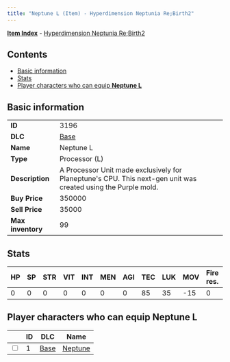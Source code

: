```yaml
---
title: "Neptune L (Item) - Hyperdimension Neptunia Re;Birth2"
---
```


[**Item Index**](/neptunia/rb2/item/index.html) - [Hyperdimension Neptunia Re;Birth2](/neptunia/rb2)

## Contents

- [Basic information](#basic-information)
- [Stats](#stats)
- [Player characters who can equip **Neptune L**](#player-characters-who-can-equip-neptune-l)

## Basic information

|   |   |
| -- | -- |
| **ID** | 3196 |
| **DLC** | [Base](/neptunia/rb2/dlc/0-base.html) |
| **Name** | Neptune L |
| **Type** | Processor (L) |
| **Description** | A Processor Unit made exclusively for Planeptune's CPU. This next-gen unit was created using the Purple mold. |
| **Buy Price** | 350000 |
| **Sell Price** | 35000 |
| **Max inventory** | 99 |

## Stats

| HP | SP | STR | VIT | INT | MEN | AGI | TEC | LUK | MOV | Fire res. | Ice res. | Wind res. | Lightning res. |
| -- | -- | --- | --- | --- | --- | --- | --- | --- | --- | --------- | -------- | --------- | -------------- |
| 0 | 0 | 0 | 0 | 0 | 0 | 0 | 85 | 35 | -15 | 0 | 0 | 0 | 0 |

## Player characters who can equip **Neptune L**

|    | ID | DLC | Name |
| -- | -- | --- | ---- |
| <input type="checkbox" id="rb2-player-0-1" class="trackbox" /> | 1 | [Base](/neptunia/rb2/dlc/0-base.html) | [Neptune](/neptunia/rb2/player/0-1-neptune.html) |